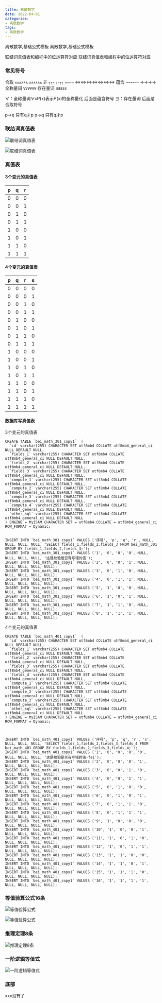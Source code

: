 ```yaml
---
title: 离散数学
date: 2022-04-01
categories: 
- 离散数学
tags:
- 离散数学
---
```


离散数学,基础公式模板
离散数学,基础公式模板

联结词真值表和编程中的位运算符对应
联结词真值表和编程中的位运算符对应

<!-- more -->

### 常见符号

合取  `∧∧∧∧∧∧`
`∧∧∧∧∧∧`
非 `┐┐┐;-┐┐`
`⇔⇔⇔⇔`  ⇔⇔⇔⇔⇔⇔⇔
蕴含  `→→→→→→`  →→→→
全称量词  `∀∀∀∀∀∀`
存在量词  `∃∃∃∃∃`

∀：全称量词∀xP(x)表示P(x)的全称量化      后面是蕴含符号
∃：存在量词    后面是合取符号

p->q  只有q才p
p->q  只有q才p

### 联结词真值表

![联结词真值表](/img/math/m_01_01.png "联结词真值表")

![联结词真值表](/img/math/m_01_02.png "联结词真值表")

### 真值表

#### 3个变元的真值表

| p    | q    | r    |
| ---- | ---- | ---- |
| 0    | 0    | 0    |
| 0    | 0    | 1    |
| 0    | 1    | 0    |
| 0    | 1    | 1    |
| 1    | 0    | 0    |
| 1    | 0    | 1    |
| 1    | 1    | 0    |
| 1    | 1    | 1    |

#### 4个变元的真值表

| p    | q    | r    | s    |
| ---- | ---- | ---- | ---- |
| 0    | 0    | 0    | 0    |
| 0    | 0    | 0    | 1    |
| 0    | 0    | 1    | 0    |
| 0    | 0    | 1    | 1    |
| 0    | 1    | 0    | 0    |
| 0    | 1    | 0    | 1    |
| 0    | 1    | 1    | 0    |
| 0    | 1    | 1    | 1    |
| 1    | 0    | 0    | 0    |
| 1    | 0    | 0    | 1    |
| 1    | 0    | 1    | 0    |
| 1    | 0    | 1    | 1    |
| 1    | 1    | 0    | 0    |
| 1    | 1    | 0    | 1    |
| 1    | 1    | 1    | 0    |
| 1    | 1    | 1    | 1    |

#### 数据库写真值表

3个变元的真值表

```mysql
CREATE TABLE `bei_math_301_copy1`  (
  `id` varchar(255) CHARACTER SET utf8mb4 COLLATE utf8mb4_general_ci NULL DEFAULT NULL,
  `fields_1` varchar(255) CHARACTER SET utf8mb4 COLLATE utf8mb4_general_ci NULL DEFAULT NULL,
  `fields_2` varchar(255) CHARACTER SET utf8mb4 COLLATE utf8mb4_general_ci NULL DEFAULT NULL,
  `fields_3` varchar(255) CHARACTER SET utf8mb4 COLLATE utf8mb4_general_ci NULL DEFAULT NULL,
  `compute_1` varchar(255) CHARACTER SET utf8mb4 COLLATE utf8mb4_general_ci NULL DEFAULT NULL,
  `compute_2` varchar(255) CHARACTER SET utf8mb4 COLLATE utf8mb4_general_ci NULL DEFAULT NULL,
  `compute_3` varchar(255) CHARACTER SET utf8mb4 COLLATE utf8mb4_general_ci NULL DEFAULT NULL,
  `compute_4` varchar(255) CHARACTER SET utf8mb4 COLLATE utf8mb4_general_ci NULL DEFAULT NULL,
  `other_sql` varchar(255) CHARACTER SET utf8mb4 COLLATE utf8mb4_general_ci NULL DEFAULT NULL
) ENGINE = MyISAM CHARACTER SET = utf8mb4 COLLATE = utf8mb4_general_ci ROW_FORMAT = Dynamic;


INSERT INTO `bei_math_301_copy1` VALUES ('序号', 'p', 'q', 'r', NULL, NULL, NULL, NULL, 'SELECT fields_1,fields_2,fields_3 FROM bei_math_301 GROUP BY fields_1,fields_2,fields_3;');
INSERT INTO `bei_math_301_copy1` VALUES ('1', '0', '0', '0', NULL, NULL, NULL, NULL, '这是校验是否有写错的值');
INSERT INTO `bei_math_301_copy1` VALUES ('2', '0', '0', '1', NULL, NULL, NULL, NULL, NULL);
INSERT INTO `bei_math_301_copy1` VALUES ('3', '0', '1', '0', NULL, NULL, NULL, NULL, NULL);
INSERT INTO `bei_math_301_copy1` VALUES ('4', '0', '1', '1', NULL, NULL, NULL, NULL, NULL);
INSERT INTO `bei_math_301_copy1` VALUES ('5', '1', '0', '0', NULL, NULL, NULL, NULL, NULL);
INSERT INTO `bei_math_301_copy1` VALUES ('6', '1', '0', '1', NULL, NULL, NULL, NULL, NULL);
INSERT INTO `bei_math_301_copy1` VALUES ('7', '1', '1', '0', NULL, NULL, NULL, NULL, NULL);
INSERT INTO `bei_math_301_copy1` VALUES ('8', '1', '1', '1', NULL, NULL, NULL, NULL, NULL);
```



4个变元的真值表

```mysql
CREATE TABLE `bei_math_401_copy1`  (
  `id` varchar(255) CHARACTER SET utf8mb4 COLLATE utf8mb4_general_ci NULL DEFAULT NULL,
  `fields_1` varchar(255) CHARACTER SET utf8mb4 COLLATE utf8mb4_general_ci NULL DEFAULT NULL,
  `fields_2` varchar(255) CHARACTER SET utf8mb4 COLLATE utf8mb4_general_ci NULL DEFAULT NULL,
  `fields_3` varchar(255) CHARACTER SET utf8mb4 COLLATE utf8mb4_general_ci NULL DEFAULT NULL,
  `fields_4` varchar(255) CHARACTER SET utf8mb4 COLLATE utf8mb4_general_ci NULL DEFAULT NULL,
  `compute_1` varchar(255) CHARACTER SET utf8mb4 COLLATE utf8mb4_general_ci NULL DEFAULT NULL,
  `compute_2` varchar(255) CHARACTER SET utf8mb4 COLLATE utf8mb4_general_ci NULL DEFAULT NULL,
  `compute_3` varchar(255) CHARACTER SET utf8mb4 COLLATE utf8mb4_general_ci NULL DEFAULT NULL,
  `other_sql` varchar(255) CHARACTER SET utf8mb4 COLLATE utf8mb4_general_ci NULL DEFAULT NULL
) ENGINE = MyISAM CHARACTER SET = utf8mb4 COLLATE = utf8mb4_general_ci ROW_FORMAT = Dynamic;



INSERT INTO `bei_math_401_copy1` VALUES ('序号', 'p', 'q', 'r', 's', NULL, NULL, NULL, 'SELECT fields_1,fields_2,fields_3,fields_4 FROM bei_math_401 GROUP BY fields_1,fields_2,fields_3,fields_4;');
INSERT INTO `bei_math_401_copy1` VALUES ('1', '0', '0', '0', '0', NULL, NULL, NULL, '这是校验是否有写错的值-fei');
INSERT INTO `bei_math_401_copy1` VALUES ('2', '0', '0', '0', '1', NULL, NULL, NULL, NULL);
INSERT INTO `bei_math_401_copy1` VALUES ('3', '0', '0', '1', '0', NULL, NULL, NULL, NULL);
INSERT INTO `bei_math_401_copy1` VALUES ('4', '0', '0', '1', '1', NULL, NULL, NULL, NULL);
INSERT INTO `bei_math_401_copy1` VALUES ('5', '0', '1', '0', '0', NULL, NULL, NULL, NULL);
INSERT INTO `bei_math_401_copy1` VALUES ('6', '0', '1', '0', '1', NULL, NULL, NULL, NULL);
INSERT INTO `bei_math_401_copy1` VALUES ('7', '0', '1', '1', '0', NULL, NULL, NULL, NULL);
INSERT INTO `bei_math_401_copy1` VALUES ('8', '0', '1', '1', '1', NULL, NULL, NULL, NULL);
INSERT INTO `bei_math_401_copy1` VALUES ('9', '1', '0', '0', '0', NULL, NULL, NULL, NULL);
INSERT INTO `bei_math_401_copy1` VALUES ('10', '1', '0', '0', '1', NULL, NULL, NULL, NULL);
INSERT INTO `bei_math_401_copy1` VALUES ('11', '1', '0', '1', '0', NULL, NULL, NULL, NULL);
INSERT INTO `bei_math_401_copy1` VALUES ('12', '1', '0', '1', '1', NULL, NULL, NULL, NULL);
INSERT INTO `bei_math_401_copy1` VALUES ('13', '1', '1', '0', '0', NULL, NULL, NULL, NULL);
INSERT INTO `bei_math_401_copy1` VALUES ('14', '1', '1', '0', '1', NULL, NULL, NULL, NULL);
INSERT INTO `bei_math_401_copy1` VALUES ('15', '1', '1', '1', '0', NULL, NULL, NULL, NULL);
INSERT INTO `bei_math_401_copy1` VALUES ('16', '1', '1', '1', '1', NULL, NULL, NULL, NULL);
```

### 等值验算公式16条

![等值验算公式](/img/math/m_01_2.png "等值验算公式")

![等值验算公式](/img/math/m_01.png "等值验算公式")

### 推理定理8条

![推理定理8条](/img/math/m_01_b1.png "推理定理8条")

### 一阶逻辑等值式

![一阶逻辑等值式](/img/math/m_01_b2.png "一阶逻辑等值式")

### 底部

xxx没有了



















